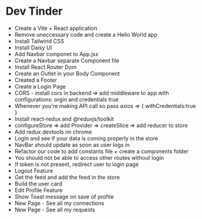 # Dev Tinder

- Create a Vite + React application
- Remove uneccessary code and create a Hello World app
- Install Tailwind CSS
- Install Daisy UI
- Add Navbar componet to App.jsx
- Create a Navbar separate Component file
- Install React Router Dom
- Create an Outlet in your Body Component
- Created a Footer
- Create a Login Page
- CORS - install cors in backend => add middleware to app with configurations: orgin and credentials true
- Whenever you're making API call so pass axios => { withCredentials:true }
- Install react-redux and @reduxjs/toolkit 
- configureStore => add Provider => createSlice => add reducer to store
- Add redux devtools im chrome
- Login and see if your data is coming properly in the store
- NavBar should update as soon as user logs in
- Refactor our code to add constants file + create a components folder
- You should not be able to access other routes without login
- If token is not present, redirect user to login page
- Logout Feature
- Get the feed and add the feed in the store
- Build the user card
- Edit Profile Feature
- Show Toast message on save of profile
- New Page - See all my connections
- New Page - See all my requests



